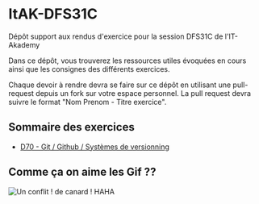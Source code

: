# ItAK-DFS31C

Dépôt support aux rendus d'exercice pour la session DFS31C de l'IT-Akademy

Dans ce dépôt, vous trouverez les ressources utiles évoquées en cours ainsi que les consignes des différents exercices.

Chaque devoir à rendre devra se faire sur ce dépôt en utilisant une pull-request depuis un fork sur votre espace personnel.
La pull request devra suivre le format "Nom Prenom - Titre exercice".

## Sommaire des exercices

  - [D70 - Git / Github / Systèmes de versionning](D70_Git/Exercices.md)

## Comme ça on aime les Gif ??

![Un conflit ! de canard ! 
HAHA](https://media3.giphy.com/media/hryis7A55UXZNCUTNA/200w.gif?cid=6c09b952w8x17gbubl41z7j7efyqrrys0e6c1phy08rzytbr&ep=v1_gifs_search&rid=200w.gif&ct=g)
